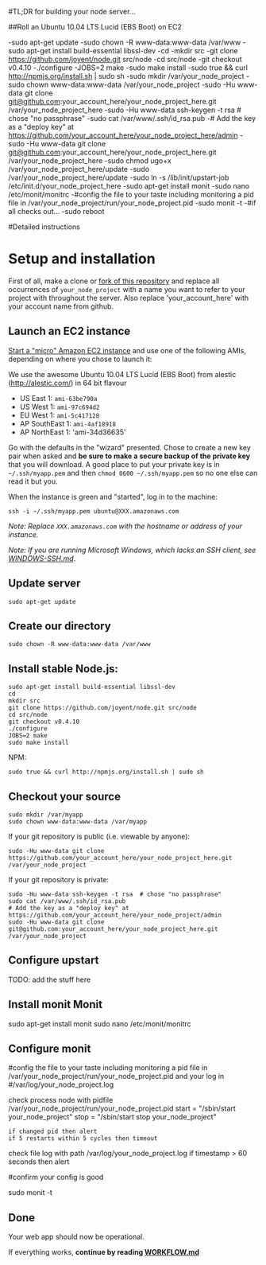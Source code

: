 #TL;DR for building your node server...

##Roll an Ubuntu 10.04 LTS Lucid (EBS Boot) on EC2

-sudo apt-get update
-sudo chown -R www-data:www-data /var/www
-sudo apt-get install build-essential libssl-dev
-cd
-mkdir src
-git clone https://github.com/joyent/node.git src/node
-cd src/node
-git checkout v0.4.10
-./configure
-JOBS=2 make
-sudo make install
-sudo true && curl http://npmjs.org/install.sh | sudo sh
-sudo mkdir /var/your_node_project
-sudo chown www-data:www-data /var/your_node_project
-sudo -Hu www-data git clone git@github.com:your_account_here/your_node_project_here.git /var/your_node_project_here
-sudo -Hu www-data ssh-keygen -t rsa  # chose "no passphrase"
-sudo cat /var/www/.ssh/id_rsa.pub
-# Add the key as a "deploy key" at https://github.com/your_account_here/your_node_project_here/admin
-sudo -Hu www-data git clone git@github.com:your_account_here/your_node_project_here.git /var/your_node_project_here
-sudo chmod ugo+x /var/your_node_project_here/update
-sudo /var/your_node_project_here/update
-sudo ln -s /lib/init/upstart-job /etc/init.d/your_node_project_here
-sudo apt-get install monit
-sudo nano /etc/monit/monitrc
-#config the file to your taste including monitoring a pid file in /var/your_node_project/run/your_node_project.pid
-sudo monit -t
-#if all checks out...
-sudo reboot

#Detailed instructions

# Setup and installation

First of all, make a clone or [fork of this repository](http://help.github.com/fork-a-repo/) and replace all occurrences of `your_node_project` with a name you want to refer to your project with throughout the server.  Also replace 'your_account_here' with your account name from github.

## Launch an EC2 instance

[Start a "micro" Amazon EC2 instance](https://console.aws.amazon.com/ec2/home) and use one of the following AMIs, depending on where you chose to launch it:

We use the awesome Ubuntu 10.04 LTS Lucid (EBS Boot) from alestic (http://alestic.com/) in 64 bit flavour

- US East 1: `ami-63be790a`
- US West 1: `ami-97c694d2`
- EU West 1: `ami-5c417128`
- AP SouthEast 1: `ami-4af18918`
- AP NorthEast 1: 'ami-34d36635'

Go with the defaults in the "wizard" presented. Chose to create a new key pair when asked and **be sure to make a secure backup of the private key** that you will download. A good place to put your private key is in `~/.ssh/myapp.pem` and then `chmod 0600 ~/.ssh/myapp.pem` so no one else can read it but you.

When the instance is green and "started", log in to the machine:

    ssh -i ~/.ssh/myapp.pem ubuntu@XXX.amazonaws.com

*Note: Replace `XXX.amazonaws.com` with the hostname or address of your instance.*

*Note: If you are running Microsoft Windows, which lacks an SSH client, see [WINDOWS-SSH.md](WINDOWS-SSH.md#readme)*.

## Update server

	sudo apt-get update
	
## Create our directory
	sudo chown -R www-data:www-data /var/www

## Install stable Node.js:

	sudo apt-get install build-essential libssl-dev
	cd
	mkdir src
	git clone https://github.com/joyent/node.git src/node
	cd src/node
	git checkout v0.4.10
	./configure
	JOBS=2 make
	sudo make install

NPM:

    sudo true && curl http://npmjs.org/install.sh | sudo sh

## Checkout your source

    sudo mkdir /var/myapp
    sudo chown www-data:www-data /var/myapp

If your git repository is public (i.e. viewable by anyone):

    sudo -Hu www-data git clone https://github.com/your_account_here/your_node_project_here.git /var/your_node_project

If your git repository is private:

    sudo -Hu www-data ssh-keygen -t rsa  # chose "no passphrase"
    sudo cat /var/www/.ssh/id_rsa.pub
    # Add the key as a "deploy key" at https://github.com/your_account_here/your_node_project/admin
    sudo -Hu www-data git clone git@github.com:your_account_here/your_node_project_here.git /var/your_node_project

## Configure upstart

TODO: add the stuff here

## Install monit Monit
sudo apt-get install monit
sudo nano /etc/monit/monitrc

## Configure monit
#config the file to your taste including monitoring a pid file in /var/your_node_project/run/your_node_project.pid and your log in  
#/var/log/your_node_project.log

check process node with pidfile /var/your_node_project/run/your_node_project.pid
        start = "/sbin/start your_node_project"
        stop = "/sbin/start stop your_node_project"

    if changed pid then alert
    if 5 restarts within 5 cycles then timeout

check file log with path /var/log/your_node_project.log
	if timestamp > 60 seconds then alert

#confirm your config is good

sudo monit -t

## Done

Your web app should now be operational.

If everything works, **continue by reading [WORKFLOW.md](https://github.com/ctmaclean/ec2-webapp/blob/master/WORKFLOW.md#readme)**

